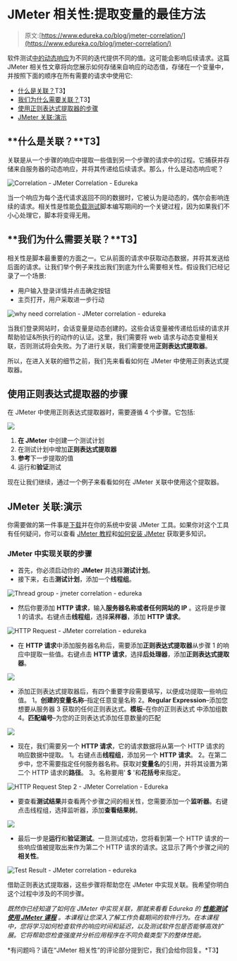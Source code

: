# JMeter 相关性:提取变量的最佳方法

> 原文:[https://www.edureka.co/blog/jmeter-correlation/](https://www.edureka.co/blog/jmeter-correlation/)

软件测试[中的动态响应](https://www.edureka.co/software-testing-certification-courses)为不同的迭代提供不同的值。这可能会影响后续请求。这篇 JMeter 相关性文章将向您展示如何存储来自响应的动态值，存储在一个变量中，并按照下面的顺序在所有需要的请求中使用它:

*   [什么是关联？](#correlation)T3】
*   [我们为什么需要关联？](#whycorrelation)T3】
*   [使用正则表达式提取器的步骤](#regexsteps)
*   [JMeter 关联:演示](#jmetercorrelation)

## **什么是关联？**T3】

关联是从一个步骤的响应中提取一些值到另一个步骤的请求中的过程。它捕获并存储来自服务器的动态响应，并将其传递给后续请求。那么，什么是动态响应呢？

![Correlation - JMeter Correlation - Edureka](../Images/3a8688b3497c68a494f2d4f5d5af5466.png)

当一个响应为每个迭代请求返回不同的数据时，它被认为是动态的，偶尔会影响连续的请求。相关性是性能[负载测试](https://www.edureka.co/blog/load-testing-using-jmeter/)脚本编写期间的一个关键过程，因为如果我们不小心处理它，脚本将变得无用。

## **我们为什么需要关联？**T3】

相关性是脚本最重要的方面之一。它从前面的请求中获取动态数据，并将其发送给后面的请求。让我们举个例子来找出我们到底为什么需要相关性。假设我们已经记录了一个场景:

*   用户输入登录详情并点击确定按钮
*   主页打开，用户采取进一步行动

![why need correlation - JMeter correlation - edureka](../Images/8de1b17b50cb3324951741eaa10d7a0c.png)

当我们登录网站时，会话变量是动态创建的。这些会话变量被传递给后续的请求并帮助验证&所执行的动作的认证。这里，我们需要将 web 请求与动态变量相关联，否则测试将会失败。为了进行关联，我们需要使用**正则表达式提取器**。

所以，在进入关联的细节之前，我们先来看看如何在 JMeter 中使用正则表达式提取器。

## **使用正则表达式提取器的步骤**

在 JMeter 中使用正则表达式提取器时，需要遵循 4 个步骤。它包括:

![](../Images/f7f3b435268ac156a32add8e37232956.png)

1.  **在 JMeter** 中创建一个测试计划
2.  在测试计划中增加**正则表达式提取器**
3.  **参考**下一步提取的值
4.  运行和**验证**测试

现在让我们继续，通过一个例子来看看如何在 JMeter 关联中使用这个提取器。

## **JMeter 关联:演示**

你需要做的第一件事是[下载](https://jmeter.apache.org/download_jmeter.cgi)并在你的系统中安装 JMeter 工具。如果你对这个工具有任何疑问，你可以查看 [JMeter 教程](https://www.edureka.co/blog/jmeter-tutorial/)和[如何安装 JMeter](https://www.edureka.co/blog/how-to-install-jmeter/) 获取更多知识。

### **JMeter 中实现关联的步骤**

*   首先，你必须启动你的 **JMeter** 并选择**测试计划**。
*   接下来，右击**测试计划**，添加一个**线程组**。

![Thread group - jmeter correlation - edureka](../Images/38b19ff6884b39e46f9f108f3df2186e.png)

*   然后你要添加 **HTTP 请求**，输入**服务器名称或者任何网站的 IP** 。这将是步骤 1 的请求。右键点击**线程组**，选择**采样器**，添加 **HTTP 请求**。

![HTTP Request - JMeter correlation - edureka](../Images/bbfe03754827cc66570b45e1f84ac140.png)

*   在 **HTTP 请求**中添加服务器名称后，需要添加**正则表达式提取器**从步骤 1 的响应中提取一些值。右键点击 **HTTP 请求**，选择**后处理器**，添加**正则表达式提取器**。

![](../Images/376e42356671d032af17471862c77dd7.png)

*   添加正则表达式提取器后，有四个重要字段需要填写，以便成功提取一些响应值。 1。**创建的变量名称**–指定任意变量名称 2。**Regular Expression**–添加您想要从服务器 3 获取的任何正则表达式。**模板**–在你的正则表达式 中添加组数 4。**匹配编号**–为您的正则表达式添加任意数量的匹配

![](../Images/517520771cb2bd04be2ebc27df5cd6fd.png)

*   现在，我们需要另一个 **HTTP 请求**，它的请求数据将从第一个 HTTP 请求的响应数据中提取。 1。右键点击**线程组**，添加另一个 **HTTP 请求**。 2。在第二步中，您不需要指定任何服务器名称。获取对**变量名**的引用，并将其设置为第二个 HTTP 请求的**路径**。 3。名称要用' **$** '和**花括号**来指定。

![HTTP Request Step 2 - JMeter Correlation - Edureka](../Images/c1ba0abbffd06c56ac7bd9c9644f9616.png)

*   要查看**测试结果**并查看两个步骤之间的相关性，您需要添加一个**监听器**。右键点击线程组，选择监听器，添加**查看结果树**。

![](../Images/e44cad7912570484559e1f50f9dde1c5.png)

*   最后一步是**运行**和**验证测试**。一旦测试成功，您将看到第一个 HTTP 请求的一些响应值被提取出来作为第二个 HTTP 请求的请求。这显示了两个步骤之间的**相关性**。

![Test Result - JMeter correlation - edureka](../Images/79b6157cee2fe153bb1a40c66a7dda16.png)

借助正则表达式提取器，这些步骤将帮助您在 JMeter 中实现关联。我希望你明白这个过程中涉及的不同步骤。

*既然你已经知道了如何在 JMeter 中实现关联，那就来看看 Edureka 的 [**性能测试使用 JMeter 课程**](https://www.edureka.co/jmeter-training-performance-testing) 。本课程让您深入了解工作负载期间的软件行为。在本课程中，您将学习如何检查软件的响应时间和延迟，以及测试软件包是否能够高效扩展。它将帮助您检查强度并分析应用程序在不同负载类型下的整体性能。*

*有问题吗？请在“JMeter 相关性”的评论部分提到它，我们会给你回复。*T3】